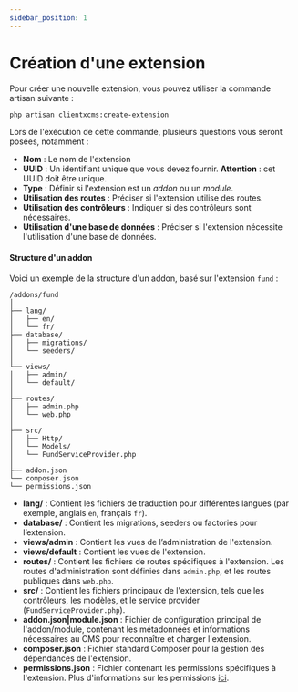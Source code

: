 ```yaml
---
sidebar_position: 1
---
```

# Création d'une extension

Pour créer une nouvelle extension, vous pouvez utiliser la commande artisan suivante :

```bash
php artisan clientxcms:create-extension
```

Lors de l'exécution de cette commande, plusieurs questions vous seront posées, notamment :

- **Nom** : Le nom de l'extension
- **UUID** : Un identifiant unique que vous devez fournir. **Attention** : cet UUID doit être unique.
- **Type** : Définir si l'extension est un *addon* ou un *module*.
- **Utilisation des routes** : Préciser si l'extension utilise des routes.
- **Utilisation des contrôleurs** : Indiquer si des contrôleurs sont nécessaires.
- **Utilisation d'une base de données** : Préciser si l'extension nécessite l'utilisation d'une base de données.

#### Structure d'un addon

Voici un exemple de la structure d'un addon, basé sur l'extension `fund` :

```
/addons/fund
│
├── lang/
│   ├── en/
│   └── fr/
├── database/
│   ├── migrations/
│   └── seeders/
│
└── views/
│   ├── admin/
│   └── default/
│
├── routes/
│   ├── admin.php
│   └── web.php
│
├── src/
│   ├── Http/
│   └── Models/
│   └── FundServiceProvider.php
│
├── addon.json
└── composer.json
└── permissions.json
```

- **lang/** : Contient les fichiers de traduction pour différentes langues (par exemple, anglais `en`, français `fr`).
- **database/** : Contient les migrations, seeders ou factories pour l’extension.
- **views/admin** : Contient les vues de l’administration de l'extension.
- **views/default** : Contient les vues de l'extension.
- **routes/** : Contient les fichiers de routes spécifiques à l'extension. Les routes d'administration sont définies dans `admin.php`, et les routes publiques dans `web.php`.
- **src/** : Contient les fichiers principaux de l'extension, tels que les contrôleurs, les modèles, et le service provider (`FundServiceProvider.php`).
- **addon.json|module.json** : Fichier de configuration principal de l'addon/module, contenant les métadonnées et informations nécessaires au CMS pour reconnaître et charger l'extension.
- **composer.json** : Fichier standard Composer pour la gestion des dépendances de l'extension.
- **permissions.json** : Fichier contenant les permissions spécifiques à l'extension. Plus d'informations sur les permissions [ici](/developpers/extensions/permissions).